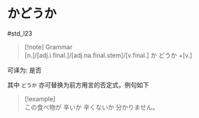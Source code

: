 # かどうか

 #std_l23  

> [!note] Grammar  
> [n.]/[adj.i.final.]/[adj.na.final.stem]/[v.final.] か どうか +[v.]  

可译为: 是否  

其中 `どうか` 亦可替换为前方用言的否定式，例句如下  

> [!example]  
> この食べ物が 辛いか 辛くないか 分かりません。  
